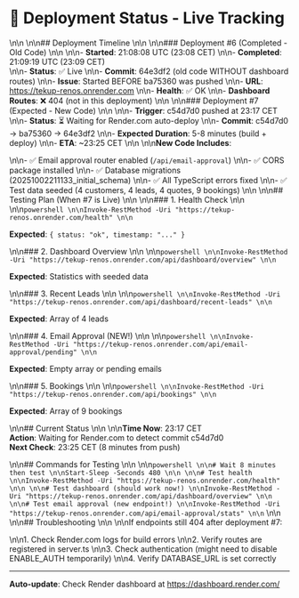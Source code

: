 # 🚀 Deployment Status - Live Tracking\n\n\n\n## Deployment Timeline\n\n\n\n### Deployment #6 (Completed - Old Code)\n\n\n\n- **Started**: 21:08:08 UTC (23:08 CET)\n\n- **Completed**: 21:09:19 UTC (23:09 CET)  \n\n- **Status**: ✅ Live\n\n- **Commit**: 64e3df2 (old code WITHOUT dashboard routes)\n\n- **Issue**: Started BEFORE ba75360 was pushed\n\n- **URL**: <https://tekup-renos.onrender.com>\n\n- **Health**: ✅ OK\n\n- **Dashboard Routes**: ❌ 404 (not in this deployment)\n\n\n\n### Deployment #7 (Expected - New Code)\n\n\n\n- **Trigger**: c54d7d0 pushed at 23:17 CET\n\n- **Status**: ⏳ Waiting for Render.com auto-deploy\n\n- **Commit**: c54d7d0 → ba75360 → 64e3df2\n\n- **Expected Duration**: 5-8 minutes (build + deploy)\n\n- **ETA**: ~23:25 CET\n\n\n\n**New Code Includes**:\n\n- ✅ Email approval router enabled (`/api/email-approval`)\n\n- ✅ CORS package installed\n\n- ✅ Database migrations (20251002211133_initial_schema)\n\n- ✅ All TypeScript errors fixed\n\n- ✅ Test data seeded (4 customers, 4 leads, 4 quotes, 9 bookings)\n\n\n\n## Testing Plan (When #7 is Live)\n\n\n\n### 1. Health Check\n\n\n\n```powershell\n\nInvoke-RestMethod -Uri "https://tekup-renos.onrender.com/health"\n\n```**Expected**: `{ status: "ok", timestamp: "..." }`\n\n### 2. Dashboard Overview\n\n\n\n```powershell\n\nInvoke-RestMethod -Uri "https://tekup-renos.onrender.com/api/dashboard/overview"\n\n```**Expected**: Statistics with seeded data\n\n### 3. Recent Leads\n\n\n\n```powershell\n\nInvoke-RestMethod -Uri "https://tekup-renos.onrender.com/api/dashboard/recent-leads"\n\n```**Expected**: Array of 4 leads\n\n### 4. Email Approval (NEW!)\n\n\n\n```powershell\n\nInvoke-RestMethod -Uri "https://tekup-renos.onrender.com/api/email-approval/pending"\n\n```**Expected**: Empty array or pending emails\n\n### 5. Bookings\n\n\n\n```powershell\n\nInvoke-RestMethod -Uri "https://tekup-renos.onrender.com/api/bookings"\n\n```**Expected**: Array of 9 bookings\n\n## Current Status\n\n\n\n**Time Now**: 23:17 CET  **Action**: Waiting for Render.com to detect commit c54d7d0  **Next Check**: 23:25 CET (8 minutes from push)\n\n## Commands for Testing\n\n\n\n```powershell\n\n# Wait 8 minutes then test\n\nStart-Sleep -Seconds 480\n\n\n\n# Test health\n\nInvoke-RestMethod -Uri "https://tekup-renos.onrender.com/health"\n\n\n\n# Test dashboard (should work now!)\n\nInvoke-RestMethod -Uri "https://tekup-renos.onrender.com/api/dashboard/overview"\n\n\n\n# Test email approval (new endpoint!)\n\nInvoke-RestMethod -Uri "https://tekup-renos.onrender.com/api/email-approval/stats"\n\n```\n\n\n\n## Troubleshooting\n\n\n\nIf endpoints still 404 after deployment #7:\n\n1. Check Render.com logs for build errors\n\n2. Verify routes are registered in server.ts\n\n3. Check authentication (might need to disable ENABLE_AUTH temporarily)\n\n4. Verify DATABASE_URL is set correctly---**Auto-update**: Check Render dashboard at <https://dashboard.render.com/>